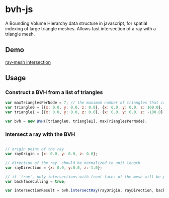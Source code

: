 bvh-js
======

A Bounding Volume Hierarchy data structure in javascript, for spatial indexing of large triangle meshes.
Allows fast intersection of a ray with a triangle mesh.


## Demo 
[ray-mesh intersection](https://cdn.rawgit.com/benraziel/bvh-js/master/example/index.html)

## Usage

### Construct a BVH from a list of triangles
```js
var maxTrianglesPerNode = 7; // the maximum number of triangles that can fit in a node before splitting it.
var triangle0 = [{x: 0.0, y: 0.0, z: 0.0}, {x: 0.0, y: 0.0, z: 100.0}, {x: 0.0, y: 100.0, z: 100.0}];
var triangle1 = [{x: 0.0, y: 0.0, z: 0.0}, {x: 0.0, y: 0.0, z: -100.0}, {x: 0.0, y: -100.0, z: -100.0}];

var bvh = new BVH([triangle0, triangle1], maxTrianglesPerNode);
```

### Intersect a ray with the BVH
```js

// origin point of the ray
var rayOrigin = {x: 0.0, y: 0.0, z: 0.0};

// direction of the ray. should be normalized to unit length
var rayDirection = {x: 0.0, y:0.0, z:-1.0};

// if 'true', only intersections with front-faces of the mesh will be performed
var backfaceCulling = true;

var intersectionResult = bvh.intersectRay(rayOrigin, rayDirection, backfaceCulling);
```

